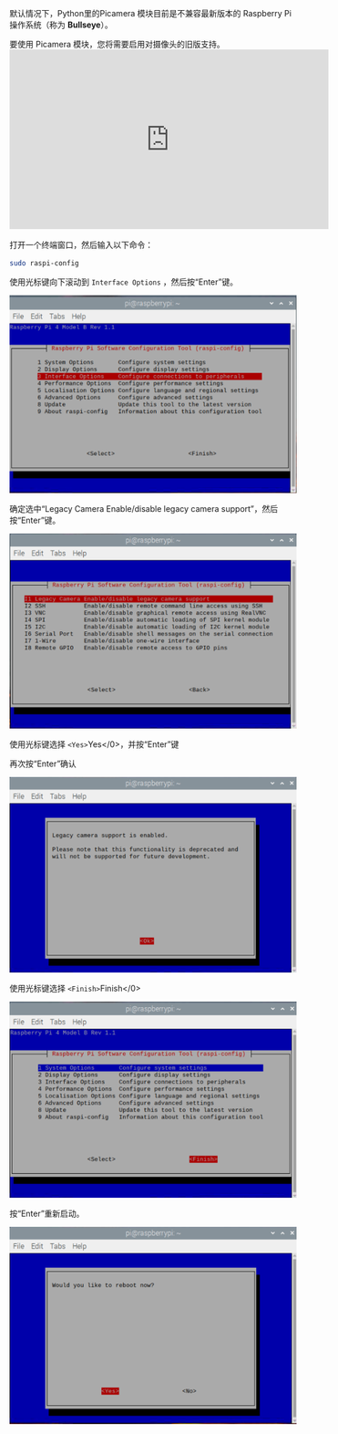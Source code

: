 默认情况下，Python里的Picamera 模块目前是不兼容最新版本的 Raspberry Pi 操作系统（称为 **Bullseye**）。

要使用 Picamera 模块，您将需要启用对摄像头的旧版支持。 <iframe width="560" height="315" src="https://www.youtube.com/embed/E7KPSc_Xr24" title="YouTube 视频播放器" frameborder="0" allow="accelerometer; autoplay; clipboard-write; encrypted-media; gyroscope; picture-in-picture" allowfullscreen mark="crwd-mark"></iframe>

打开一个终端窗口，然后输入以下命令：

```bash
sudo raspi-config
```

使用光标键向下滚动到 `Interface Options` ，然后按“Enter”键。

![选择"Interface Options"的图片](images/interface-options.png)

确定选中“Legacy Camera  Enable/disable legacy camera support”，然后按“Enter”键。

![选择"Legacy Camera"的图片](images/enable-legacy.png)

使用光标键选择 `<Yes>`Yes</0>，并按“Enter”键

再次按“Enter”确认

![旧相机模式已启用并高亮了 “Ok” 的确认界面的图片](images/ok.png)

使用光标键选择 `<Finish>`Finish</0>

![高亮了“Finish”的图片](images/finish.png)

按“Enter”重新启动。

![确认重启动的界面的图片](images/reboot.png)

